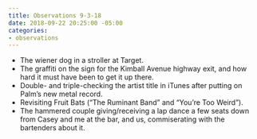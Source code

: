 ```yaml
---
title: Observations 9-3-18
date: 2018-09-22 20:25:00 -05:00
categories:
- observations
---
```


- The wiener dog in a stroller at Target.
- The graffiti on the sign for the Kimball Avenue highway exit, and how hard it must have been to get it up there.
- Double- and triple-checking the artist title in iTunes after putting on Palm’s new metal record.
- Revisiting Fruit Bats (“The Ruminant Band” and “You’re Too Weird”).
- The hammered couple giving/receiving a lap dance a few seats down from Casey and me at the bar, and us, commiserating with the bartenders about it.